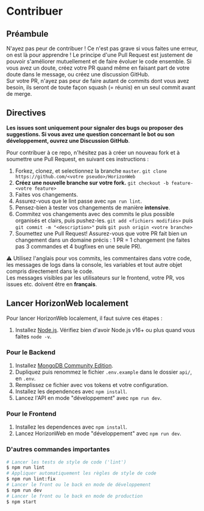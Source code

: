 # Contribuer

## Préambule

N'ayez pas peur de contribuer ! Ce n'est pas grave si vous faites une erreur, on est là pour apprendre ! Le principe
d'une Pull Request est justement de pouvoir s'améliorer mutuellement et de faire évoluer le code ensemble. Si vous avez
un doute, créez votre PR quand même en faisant part de votre doute dans le message, ou créez une discussion GitHub.\
Sur votre PR, n'ayez pas peur de faire autant de commits dont vous avez besoin, ils seront de toute façon squash
(= réunis) en un seul commit avant de merge.

## Directives

**Les issues sont uniquement pour signaler des bugs ou proposer des suggestions. Si vous avez une question concernant
le bot ou son développement, ouvrez une Discussion GitHub**.

Pour contribuer à ce repo, n'hésitez pas à créer un nouveau fork et à soumettre une Pull Request, en suivant ces
instructions :

1. Forkez, clonez, et selectionnez la branche `master`.
   `git clone https://github.com/<votre pseudo>/HorizonWeb`
1. **Créez une nouvelle branche sur votre fork.**
   `git checkout -b feature-<votre feature>`
1. Faites vos changements.
1. Assurez-vous que le lint passe avec `npm run lint`.
1. Pensez-bien à tester vos changements de manière **intensive**.
1. Commitez vos changements avec des commits le plus possible organisés et clairs, puis pushez-les.
   `git add <fichiers modifiés>` puis `git commit -m "<description>"` puis `git push origin <votre branche>`
1. Soumettez une Pull Request! Assurez-vous que votre PR fait bien un changement dans un domaine précis : 1 PR = 1
changement (ne faites pas 3 commandes et 4 bugfixes en une seule PR).

⚠️ Utilisez l'anglais pour vos commits, les commentaires dans votre code, les messages de logs dans la console, les
variables et tout autre objet compris directement dans le code.\
Les messages visibles par les utilisateurs sur le frontend, votre PR, vos issues etc. doivent être en **français**.

## Lancer HorizonWeb localement

Pour lancer HorizonWeb localement, il faut suivre ces étapes :

1. Installez [Node.js]. Vérifiez bien d'avoir Node.js v16+ ou plus quand vous faites `node -v`.

### Pour le Backend

1. Installez [MongoDB Community Edition].
1. Dupliquez puis renommez le fichier `.env.example` dans le dossier `api/`, en `.env`.
1. Remplissez ce fichier avec vos tokens et votre configuration.
1. Installez les dependences avec `npm install`.
1. Lancez l'API en mode "développement" avec `npm run dev`.

### Pour le Frontend

1. Installez les dependences avec `npm install`.
1. Lancez HorizonWeb en mode "développement" avec `npm run dev`.

### D'autres commandes importantes

```bash
# Lancer les tests de style de code ('lint')
$ npm run lint
# Appliquer automatiquement les règles de style de code
$ npm run lint:fix
# Lancer le front ou le back en mode de développement
$ npm run dev
# Lancer le front ou le back en mode de production
$ npm start
```

<!-- Link Dump -->

[Node.js]: https://nodejs.org/en/download/
[MongoDB Community Edition]: https://docs.mongodb.com/manual/installation/
